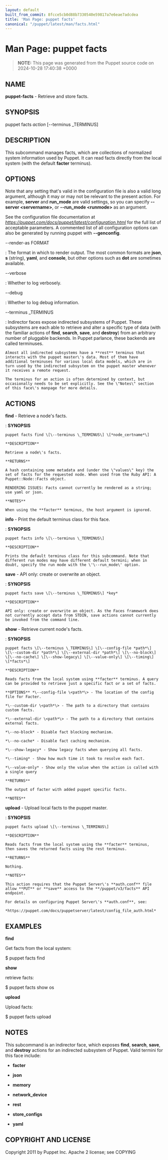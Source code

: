 ```yaml
---
layout: default
built_from_commit: 8fcce5cb0d88b7330540e59817a7e6eae7adcdea
title: 'Man Page: puppet facts'
canonical: "/puppet/latest/man/facts.html"
---
```


# Man Page: puppet facts

> **NOTE:** This page was generated from the Puppet source code on 2024-10-28 17:40:38 +0000

## NAME
**puppet-facts** - Retrieve and store facts.

## SYNOPSIS
puppet facts *action* \[\--terminus \_TERMINUS\]

## DESCRIPTION
This subcommand manages facts, which are collections of normalized
system information used by Puppet. It can read facts directly from the
local system (with the default **facter** terminus).

## OPTIONS
Note that any setting that\'s valid in the configuration file is also a
valid long argument, although it may or may not be relevant to the
present action. For example, **server** and **run_mode** are valid
settings, so you can specify **\--server \<servername\>**, or
**\--run_mode \<runmode\>** as an argument.

See the configuration file documentation at
*https://puppet.com/docs/puppet/latest/configuration.html* for the full
list of acceptable parameters. A commented list of all configuration
options can also be generated by running puppet with **\--genconfig**.

\--render-as FORMAT

:   The format in which to render output. The most common formats are
    **json**, **s** (string), **yaml**, and **console**, but other
    options such as **dot** are sometimes available.

\--verbose

:   Whether to log verbosely.

\--debug

:   Whether to log debug information.

\--terminus \_TERMINUS

:   Indirector faces expose indirected subsystems of Puppet. These
    subsystems are each able to retrieve and alter a specific type of
    data (with the familiar actions of **find**, **search**, **save**,
    and **destroy**) from an arbitrary number of pluggable backends. In
    Puppet parlance, these backends are called terminuses.

    Almost all indirected subsystems have a **rest** terminus that
    interacts with the puppet master\'s data. Most of them have
    additional terminuses for various local data models, which are in
    turn used by the indirected subsystem on the puppet master whenever
    it receives a remote request.

    The terminus for an action is often determined by context, but
    occasionally needs to be set explicitly. See the \"Notes\" section
    of this face\'s manpage for more details.

## ACTIONS
**find** - Retrieve a node\'s facts.

:   **SYNOPSIS**

    puppet facts find \[\--terminus \_TERMINUS\] \[*node_certname*\]

    **DESCRIPTION**

    Retrieve a node\'s facts.

    **RETURNS**

    A hash containing some metadata and (under the \"values\" key) the
    set of facts for the requested node. When used from the Ruby API: A
    Puppet::Node::Facts object.

    RENDERING ISSUES: Facts cannot currently be rendered as a string;
    use yaml or json.

    **NOTES**

    When using the **facter** terminus, the host argument is ignored.

**info** - Print the default terminus class for this face.

:   **SYNOPSIS**

    puppet facts info \[\--terminus \_TERMINUS\]

    **DESCRIPTION**

    Prints the default terminus class for this subcommand. Note that
    different run modes may have different default termini; when in
    doubt, specify the run mode with the \'\--run_mode\' option.

**save** - API only: create or overwrite an object.

:   **SYNOPSIS**

    puppet facts save \[\--terminus \_TERMINUS\] *key*

    **DESCRIPTION**

    API only: create or overwrite an object. As the Faces framework does
    not currently accept data from STDIN, save actions cannot currently
    be invoked from the command line.

**show** - Retrieve current node\'s facts.

:   **SYNOPSIS**

    puppet facts \[\--terminus \_TERMINUS\] \[\--config-file *path*\]
    \[\--custom-dir *path*\] \[\--external-dir *path*\] \[\--no-block\]
    \[\--no-cache\] \[\--show-legacy\] \[\--value-only\] \[\--timing\]
    \[*facts*\]

    **DESCRIPTION**

    Reads facts from the local system using **facter** terminus. A query
    can be provided to retrieve just a specific fact or a set of facts.

    **OPTIONS** *\--config-file \<path*\> - The location of the config
    file for Facter.

    *\--custom-dir \<path*\> - The path to a directory that contains
    custom facts.

    *\--external-dir \<path*\> - The path to a directory that contains
    external facts.

    *\--no-block* - Disable fact blocking mechanism.

    *\--no-cache* - Disable fact caching mechanism.

    *\--show-legacy* - Show legacy facts when querying all facts.

    *\--timing* - Show how much time it took to resolve each fact.

    *\--value-only* - Show only the value when the action is called with
    a single query

    **RETURNS**

    The output of facter with added puppet specific facts.

    **NOTES**

**upload** - Upload local facts to the puppet master.

:   **SYNOPSIS**

    puppet facts upload \[\--terminus \_TERMINUS\]

    **DESCRIPTION**

    Reads facts from the local system using the **facter** terminus,
    then saves the returned facts using the rest terminus.

    **RETURNS**

    Nothing.

    **NOTES**

    This action requires that the Puppet Server\'s **auth.conf** file
    allow **PUT** or **save** access to the **/puppet/v3/facts** API
    endpoint.

    For details on configuring Puppet Server\'s **auth.conf**, see:

    *https://puppet.com/docs/puppetserver/latest/config_file_auth.html*

## EXAMPLES
**find**

Get facts from the local system:

\$ puppet facts find

**show**

retrieve facts:

\$ puppet facts show os

**upload**

Upload facts:

\$ puppet facts upload

## NOTES
This subcommand is an indirector face, which exposes **find**,
**search**, **save**, and **destroy** actions for an indirected
subsystem of Puppet. Valid termini for this face include:

-   **facter**

-   **json**

-   **memory**

-   **network_device**

-   **rest**

-   **store_configs**

-   **yaml**

## COPYRIGHT AND LICENSE
Copyright 2011 by Puppet Inc. Apache 2 license; see COPYING
